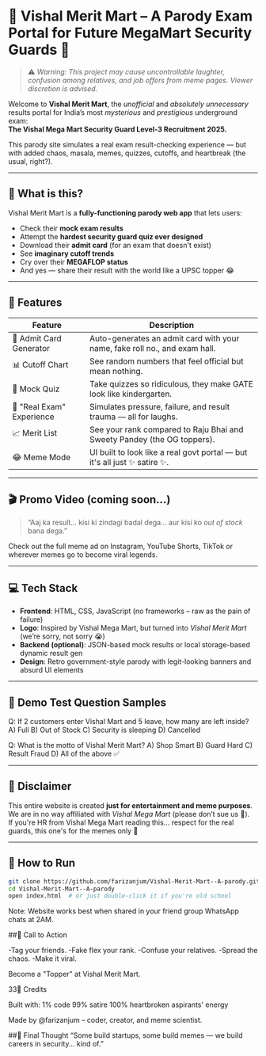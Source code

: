 # 🛒 Vishal Merit Mart – A Parody Exam Portal for Future MegaMart Security Guards 🤡

> ⚠️ *Warning: This project may cause uncontrollable laughter, confusion among relatives, and job offers from meme pages. Viewer discretion is advised.*  

Welcome to **Vishal Merit Mart**, the *unofficial* and *absolutely unnecessary* results portal for India’s most *mysterious* and *prestigious* underground exam:  
**The Vishal Mega Mart Security Guard Level-3 Recruitment 2025.**

This parody site simulates a real exam result-checking experience — but with added chaos, masala, memes, quizzes, cutoffs, and heartbreak (the usual, right?).

---

## 🤖 What is this?

Vishal Merit Mart is a **fully-functioning parody web app** that lets users:
- Check their **mock exam results**
- Attempt the **hardest security guard quiz ever designed**
- Download their **admit card** (for an exam that doesn't exist)
- See **imaginary cutoff trends**
- Cry over their **MEGAFLOP status**
- And yes — share their result with the world like a UPSC topper 😂

---

## 🎯 Features

| Feature                         | Description                                                                 |
|----------------------------------|-----------------------------------------------------------------------------|
| 🧾 Admit Card Generator         | Auto-generates an admit card with your name, fake roll no., and exam hall. |
| 📊 Cutoff Chart                | See random numbers that feel official but mean nothing.                    |
| 🧠 Mock Quiz                   | Take quizzes so ridiculous, they make GATE look like kindergarten.         |
| 🧪 "Real Exam" Experience      | Simulates pressure, failure, and result trauma — all for laughs.           |
| 📈 Merit List                  | See your rank compared to Raju Bhai and Sweety Pandey (the OG toppers).    |
| 😂 Meme Mode                  | UI built to look like a real govt portal — but it's all just ✨ satire ✨.   |

---

## 🎬 Promo Video (coming soon...)

> “Aaj ka result... kisi ki zindagi badal dega... aur kisi ko *out of stock* bana dega.”

Check out the full meme ad on Instagram, YouTube Shorts, TikTok or wherever memes go to become viral legends.

---

## 💻 Tech Stack

- **Frontend**: HTML, CSS, JavaScript (no frameworks – raw as the pain of failure)
- **Logo**: Inspired by Vishal Mega Mart, but turned into *Vishal Merit Mart* (we’re sorry, not sorry 😭)
- **Backend (optional)**: JSON-based mock results or local storage-based dynamic result gen
- **Design**: Retro government-style parody with legit-looking banners and absurd UI elements

---

## 🧪 Demo Test Question Samples

Q: If 2 customers enter Vishal Mart and 5 leave, how many are left inside?
A) Full
B) Out of Stock
C) Security is sleeping
D) Cancelled

Q: What is the motto of Vishal Merit Mart?
A) Shop Smart
B) Guard Hard
C) Result Fraud
D) All of the above ✅

---


## 🧾 Disclaimer

This entire website is created **just for entertainment and meme purposes**.  
We are in no way affiliated with *Vishal Mega Mart* (please don’t sue us 🙏).  
If you're HR from Vishal Mega Mart reading this... respect for the real guards, this one's for the memes only 🫡

---

## 🚀 How to Run

```bash
git clone https://github.com/farizanjum/Vishal-Merit-Mart--A-parody.git
cd Vishal-Merit-Mart--A-parody
open index.html  # or just double-click it if you're old school
```
Note: Website works best when shared in your friend group WhatsApp chats at 2AM.


##📣 Call to Action

-Tag your friends.
-Fake flex your rank.
-Confuse your relatives.
-Spread the chaos.
-Make it viral.

Become a "Topper" at Vishal Merit Mart.

33🤝 Credits

Built with:
1% code
99% satire
100% heartbroken aspirants' energy

Made by @farizanjum – coder, creator, and meme scientist.

##📌 Final Thought
“Some build startups, some build memes — we build careers in security... kind of.”
